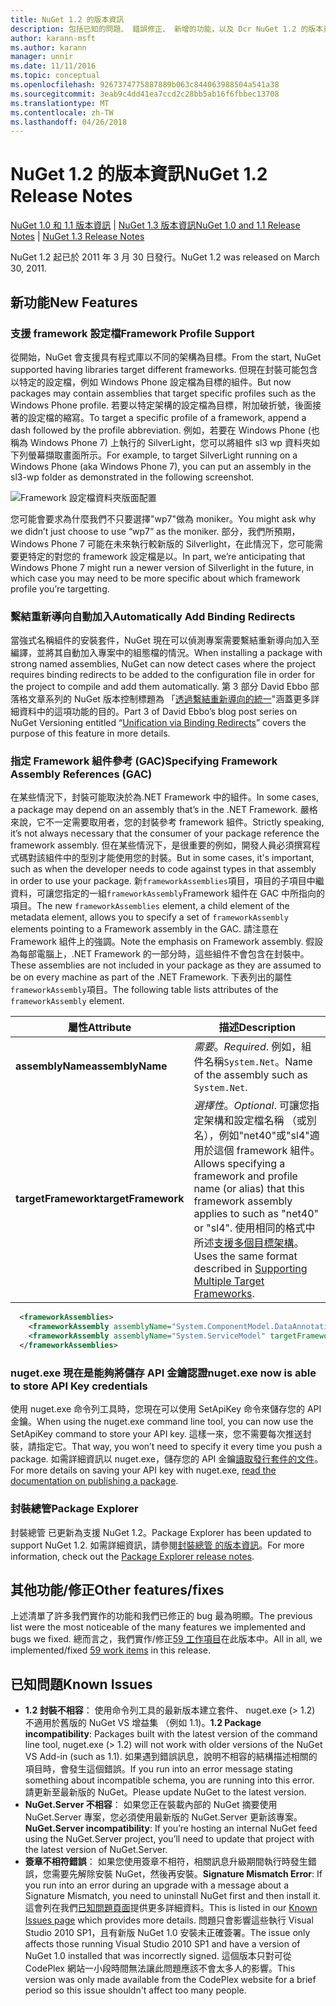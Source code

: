 ```yaml
---
title: NuGet 1.2 的版本資訊
description: 包括已知的問題、 錯誤修正、 新增的功能，以及 Dcr NuGet 1.2 的版本資訊。
author: karann-msft
ms.author: karann
manager: unnir
ms.date: 11/11/2016
ms.topic: conceptual
ms.openlocfilehash: 9267374775887889b063c844063988504a541a38
ms.sourcegitcommit: 3eab9c4dd41ea7ccd2c28bb5ab16f6fbbec13708
ms.translationtype: MT
ms.contentlocale: zh-TW
ms.lasthandoff: 04/26/2018
---
```

# <a name="nuget-12-release-notes"></a><span data-ttu-id="5ee08-103">NuGet 1.2 的版本資訊</span><span class="sxs-lookup"><span data-stu-id="5ee08-103">NuGet 1.2 Release Notes</span></span>

<span data-ttu-id="5ee08-104">[NuGet 1.0 和 1.1 版本資訊](../release-notes/nuget-1.1.md) | [NuGet 1.3 版本資訊](../release-notes/nuget-1.3.md)</span><span class="sxs-lookup"><span data-stu-id="5ee08-104">[NuGet 1.0 and 1.1 Release Notes](../release-notes/nuget-1.1.md) | [NuGet 1.3 Release Notes](../release-notes/nuget-1.3.md)</span></span>

<span data-ttu-id="5ee08-105">NuGet 1.2 起已於 2011 年 3 月 30 日發行。</span><span class="sxs-lookup"><span data-stu-id="5ee08-105">NuGet 1.2 was released on March 30, 2011.</span></span>

## <a name="new-features"></a><span data-ttu-id="5ee08-106">新功能</span><span class="sxs-lookup"><span data-stu-id="5ee08-106">New Features</span></span>

### <a name="framework-profile-support"></a><span data-ttu-id="5ee08-107">支援 framework 設定檔</span><span class="sxs-lookup"><span data-stu-id="5ee08-107">Framework Profile Support</span></span>

<span data-ttu-id="5ee08-108">從開始，NuGet 會支援具有程式庫以不同的架構為目標。</span><span class="sxs-lookup"><span data-stu-id="5ee08-108">From the start, NuGet supported having libraries target different frameworks.</span></span> <span data-ttu-id="5ee08-109">但現在封裝可能包含以特定的設定檔，例如 Windows Phone 設定檔為目標的組件。</span><span class="sxs-lookup"><span data-stu-id="5ee08-109">But now packages may contain assemblies that target specific profiles such as the Windows Phone profile.</span></span> <span data-ttu-id="5ee08-110">若要以特定架構的設定檔為目標，附加破折號，後面接著的設定檔的縮寫。</span><span class="sxs-lookup"><span data-stu-id="5ee08-110">To target a specific profile of a framework, append a dash followed by the profile abbreviation.</span></span> <span data-ttu-id="5ee08-111">例如，若要在 Windows Phone (也稱為 Windows Phone 7) 上執行的 SilverLight，您可以將組件 sl3 wp 資料夾如下列螢幕擷取畫面所示。</span><span class="sxs-lookup"><span data-stu-id="5ee08-111">For example, to target SilverLight running on a Windows Phone (aka Windows Phone 7), you can put an assembly in the sl3-wp folder as demonstrated in the following screenshot.</span></span>

![Framework 設定檔資料夾版面配置](./media/framework-profile-support.png)

<span data-ttu-id="5ee08-113">您可能會要求為什麼我們不只要選擇"wp7"做為 moniker。</span><span class="sxs-lookup"><span data-stu-id="5ee08-113">You might ask why we didn’t just choose to use “wp7” as the moniker.</span></span> <span data-ttu-id="5ee08-114">部分，我們所預期，Windows Phone 7 可能在未來執行較新版的 Silverlight，在此情況下，您可能需要更特定的對您的 framework 設定檔是以。</span><span class="sxs-lookup"><span data-stu-id="5ee08-114">In part, we’re anticipating that Windows Phone 7 might run a newer version of Silverlight in the future, in which case you may need to be more specific about which framework profile you’re targetting.</span></span>

### <a name="automatically-add-binding-redirects"></a><span data-ttu-id="5ee08-115">繫結重新導向自動加入</span><span class="sxs-lookup"><span data-stu-id="5ee08-115">Automatically Add Binding Redirects</span></span>

<span data-ttu-id="5ee08-116">當強式名稱組件的安裝套件，NuGet 現在可以偵測專案需要繫結重新導向加入至編譯，並將其自動加入專案中的組態檔的情況。</span><span class="sxs-lookup"><span data-stu-id="5ee08-116">When installing a package with strong named assemblies, NuGet can now detect cases where the project requires binding redirects to be added to the configuration file in order for the project to compile and add them automatically.</span></span> <span data-ttu-id="5ee08-117">第 3 部分 David Ebbo 部落格文章系列的 NuGet 版本控制標題為 「[透過繫結重新導向的統一](http://blog.davidebbo.com/2011/01/nuget-versioning-part-3-unification-via.html)"涵蓋更多詳細資料中的這項功能的目的。</span><span class="sxs-lookup"><span data-stu-id="5ee08-117">Part 3 of David Ebbo’s blog post series on NuGet Versioning entitled “[Unification via Binding Redirects](http://blog.davidebbo.com/2011/01/nuget-versioning-part-3-unification-via.html)” covers the purpose of this feature in more details.</span></span>

<a name="framework-assembly-refs"></a>

### <a name="specifying-framework-assembly-references-gac"></a><span data-ttu-id="5ee08-118">指定 Framework 組件參考 (GAC)</span><span class="sxs-lookup"><span data-stu-id="5ee08-118">Specifying Framework Assembly References (GAC)</span></span>

<span data-ttu-id="5ee08-119">在某些情況下，封裝可能取決於為.NET Framework 中的組件。</span><span class="sxs-lookup"><span data-stu-id="5ee08-119">In some cases, a package may depend on an assembly that’s in the .NET Framework.</span></span> <span data-ttu-id="5ee08-120">嚴格來說，它不一定需要取用者，您的封裝參考 framework 組件。</span><span class="sxs-lookup"><span data-stu-id="5ee08-120">Strictly speaking, it’s not always necessary that the consumer of your package reference the framework assembly.</span></span> <span data-ttu-id="5ee08-121">但在某些情況下，是很重要的例如，開發人員必須撰寫程式碼對該組件中的型別才能使用您的封裝。</span><span class="sxs-lookup"><span data-stu-id="5ee08-121">But in some cases, it's important, such as when the developer needs to code against types in that assembly in order to use your package.</span></span> <span data-ttu-id="5ee08-122">新`frameworkAssemblies`項目，項目的子項目中繼資料，可讓您指定的一組`frameworkAssembly`Framework 組件在 GAC 中所指向的項目。</span><span class="sxs-lookup"><span data-stu-id="5ee08-122">The new `frameworkAssemblies` element, a child element of the metadata element, allows you to specify a set of `frameworkAssembly` elements pointing to a Framework assembly in the GAC.</span></span> <span data-ttu-id="5ee08-123">請注意在 Framework 組件上的強調。</span><span class="sxs-lookup"><span data-stu-id="5ee08-123">Note the emphasis on Framework assembly.</span></span>
<span data-ttu-id="5ee08-124">假設為每部電腦上，.NET Framework 的一部分時，這些組件不會包含在封裝中。</span><span class="sxs-lookup"><span data-stu-id="5ee08-124">These assemblies are not included in your package as they are assumed to be on every machine  as part of the .NET Framework.</span></span> <span data-ttu-id="5ee08-125">下表列出的屬性`frameworkAssembly`項目。</span><span class="sxs-lookup"><span data-stu-id="5ee08-125">The following table lists attributes of the `frameworkAssembly` element.</span></span>


|<span data-ttu-id="5ee08-126">屬性</span><span class="sxs-lookup"><span data-stu-id="5ee08-126">Attribute</span></span> |<span data-ttu-id="5ee08-127">描述</span><span class="sxs-lookup"><span data-stu-id="5ee08-127">Description</span></span>|
|----------------|-----------|
|<span data-ttu-id="5ee08-128">**assemblyName**</span><span class="sxs-lookup"><span data-stu-id="5ee08-128">**assemblyName**</span></span>|<span data-ttu-id="5ee08-129">*需要*。</span><span class="sxs-lookup"><span data-stu-id="5ee08-129">*Required*.</span></span> <span data-ttu-id="5ee08-130">例如，組件名稱`System.Net`。</span><span class="sxs-lookup"><span data-stu-id="5ee08-130">Name of the assembly such as `System.Net`.</span></span>|
|<span data-ttu-id="5ee08-131">**targetFramework**</span><span class="sxs-lookup"><span data-stu-id="5ee08-131">**targetFramework**</span></span>|<span data-ttu-id="5ee08-132">*選擇性*。</span><span class="sxs-lookup"><span data-stu-id="5ee08-132">*Optional*.</span></span> <span data-ttu-id="5ee08-133">可讓您指定架構和設定檔名稱 （或別名），例如"net40"或"sl4"適用於這個 framework 組件。</span><span class="sxs-lookup"><span data-stu-id="5ee08-133">Allows specifying a framework and profile name (or alias) that this framework assembly applies to such as "net40" or "sl4".</span></span> <span data-ttu-id="5ee08-134">使用相同的格式中所述[支援多個目標架構](../create-packages/supporting-multiple-target-frameworks.md)。</span><span class="sxs-lookup"><span data-stu-id="5ee08-134">Uses the same format described in [Supporting Multiple Target Frameworks](../create-packages/supporting-multiple-target-frameworks.md).</span></span>|

```xml
  <frameworkAssemblies>
    <frameworkAssembly assemblyName="System.ComponentModel.DataAnnotations" targetFramework="net40" />
    <frameworkAssembly assemblyName="System.ServiceModel" targetFramework="net40" />
  </frameworkAssemblies>
```

### <a name="nugetexe-now-is-able-to-store-api-key-credentials"></a><span data-ttu-id="5ee08-135">nuget.exe 現在是能夠將儲存 API 金鑰認證</span><span class="sxs-lookup"><span data-stu-id="5ee08-135">nuget.exe now is able to store API Key credentials</span></span>

<span data-ttu-id="5ee08-136">使用 nuget.exe 命令列工具時，您現在可以使用 SetApiKey 命令來儲存您的 API 金鑰。</span><span class="sxs-lookup"><span data-stu-id="5ee08-136">When using the nuget.exe command line tool, you can now use the SetApiKey command to store your API key.</span></span> <span data-ttu-id="5ee08-137">這樣一來，您不需要每次推送封裝，請指定它。</span><span class="sxs-lookup"><span data-stu-id="5ee08-137">That way, you won’t need to specify it every time you push a package.</span></span> <span data-ttu-id="5ee08-138">如需詳細資訊以 nuget.exe，儲存您的 API 金鑰[讀取發行套件的文件](../create-packages/publish-a-package.md)。</span><span class="sxs-lookup"><span data-stu-id="5ee08-138">For more details on saving your API key with nuget.exe, [read the documentation on publishing a package](../create-packages/publish-a-package.md).</span></span>

### <a name="package-explorer"></a><span data-ttu-id="5ee08-139">封裝總管</span><span class="sxs-lookup"><span data-stu-id="5ee08-139">Package Explorer</span></span>
<span data-ttu-id="5ee08-140">封裝總管 已更新為支援 NuGet 1.2。</span><span class="sxs-lookup"><span data-stu-id="5ee08-140">Package Explorer has been updated to support NuGet 1.2.</span></span> <span data-ttu-id="5ee08-141">如需詳細資訊，請參閱[封裝總管 的版本資訊](http://nuget.codeplex.com/wikipage?title=New%20features%20in%20NuGet%20Package%20Explorer%201.0)。</span><span class="sxs-lookup"><span data-stu-id="5ee08-141">For more information, check out the [Package Explorer release notes](http://nuget.codeplex.com/wikipage?title=New%20features%20in%20NuGet%20Package%20Explorer%201.0).</span></span>

## <a name="other-featuresfixes"></a><span data-ttu-id="5ee08-142">其他功能/修正</span><span class="sxs-lookup"><span data-stu-id="5ee08-142">Other features/fixes</span></span>

<span data-ttu-id="5ee08-143">上述清單了許多我們實作的功能和我們已修正的 bug 最為明顯。</span><span class="sxs-lookup"><span data-stu-id="5ee08-143">The previous list were the most noticeable of the many features we implemented and bugs we fixed.</span></span> <span data-ttu-id="5ee08-144">總而言之，我們實作/修正[59 工作項目](http://nuget.codeplex.com/workitem/list/advanced?keyword=&status=All&type=All&priority=All&release=NuGet%201.2&assignedTo=All&component=All&sortField=Votes&sortDirection=Descending&page=0)在此版本中。</span><span class="sxs-lookup"><span data-stu-id="5ee08-144">All in all, we implemented/fixed [59 work items](http://nuget.codeplex.com/workitem/list/advanced?keyword=&status=All&type=All&priority=All&release=NuGet%201.2&assignedTo=All&component=All&sortField=Votes&sortDirection=Descending&page=0) in this release.</span></span>

## <a name="known-issues"></a><span data-ttu-id="5ee08-145">已知問題</span><span class="sxs-lookup"><span data-stu-id="5ee08-145">Known Issues</span></span>

* <span data-ttu-id="5ee08-146">**1.2 封裝不相容**： 使用命令列工具的最新版本建立套件、 nuget.exe (> 1.2) 不適用於舊版的 NuGet VS 增益集 （例如 1.1)。</span><span class="sxs-lookup"><span data-stu-id="5ee08-146">**1.2 Package incompatibility**: Packages built with the latest version of the command line tool, nuget.exe (> 1.2) will not work with older versions of the NuGet VS Add-in (such as 1.1).</span></span> <span data-ttu-id="5ee08-147">如果遇到錯誤訊息，說明不相容的結構描述相關的項目時，會發生這個錯誤。</span><span class="sxs-lookup"><span data-stu-id="5ee08-147">If you run into an error message stating something about incompatible schema, you are running into this error.</span></span> <span data-ttu-id="5ee08-148">請更新至最新版的 NuGet。</span><span class="sxs-lookup"><span data-stu-id="5ee08-148">Please update NuGet to the latest version.</span></span>
* <span data-ttu-id="5ee08-149">**NuGet.Server 不相容**： 如果您正在裝載內部的 NuGet 摘要使用 NuGet.Server 專案，您必須使用最新版的 NuGet.Server 更新該專案。</span><span class="sxs-lookup"><span data-stu-id="5ee08-149">**NuGet.Server incompatibility**: If you’re hosting an internal NuGet feed using the NuGet.Server project, you’ll need to update that project with the latest version of NuGet.Server.</span></span>
* <span data-ttu-id="5ee08-150">**簽章不相符錯誤**： 如果您使用簽章不相符，相關訊息升級期間執行時發生錯誤，您需要先解除安裝 NuGet，然後再安裝。</span><span class="sxs-lookup"><span data-stu-id="5ee08-150">**Signature Mismatch Error**: If you run into an error during an upgrade with a message about a Signature Mismatch, you need to uninstall NuGet first and then install it.</span></span> <span data-ttu-id="5ee08-151">這會列在我們[已知問題頁面](../release-notes/known-issues.md)提供更多詳細資料。</span><span class="sxs-lookup"><span data-stu-id="5ee08-151">This is listed in our [Known Issues page](../release-notes/known-issues.md) which provides more details.</span></span> <span data-ttu-id="5ee08-152">問題只會影響這些執行 Visual Studio 2010 SP1，且有新版 NuGet 1.0 安裝未正確簽署。</span><span class="sxs-lookup"><span data-stu-id="5ee08-152">The issue only affects those running Visual Studio 2010 SP1 and have a version of NuGet 1.0 installed that was incorrectly signed.</span></span> <span data-ttu-id="5ee08-153">這個版本只對可從 CodePlex 網站一小段時間無法讓此問題應該不會太多人的影響。</span><span class="sxs-lookup"><span data-stu-id="5ee08-153">This version was only made available from the CodePlex website for a brief period so this issue shouldn't affect too many people.</span></span>